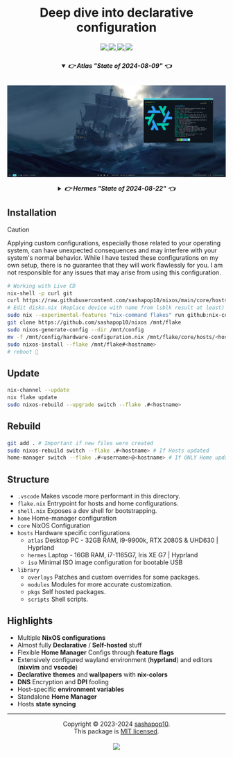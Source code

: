 <h1 align="center">Deep dive into declarative configuration</h1>

<h5 align="center">
  <a href="https://github.com/sashapop10/nixos/issues">
    <img src="https://img.shields.io/github/issues/sashapop10/nixos?color=dd5c89&labelColor=303446&style=for-the-badge">
  </a>
  <a href="https://github.com/sashapop10/nixos/stargazers">
    <img src="https://img.shields.io/github/stars/sashapop10/nixos?color=00b557&labelColor=303446&style=for-the-badge">
  </a>
  <a href="https://github.com/sashapop10/nixos">
    <img src="https://img.shields.io/github/repo-size/sashapop10/nixos?color=2ba1f6&labelColor=303446&style=for-the-badge">
  </a>
  <a href="https://github.com/sashapop10/nixos/blob/main/.github/LICENCE">
    <img src="https://img.shields.io/static/v1.svg?style=for-the-badge&label=License&message=MIT&logoColor=ca9ee6&colorA=313244&colorB=9c76ef"/>
  </a>
</h5>

<h5 align="center">

<details open="true">
  <summary><b>👉 Atlas</b> <i>"</i>State of 2024-08-09<i>"</i> 👈</summary><br/>

![Atlas](./assets/atlas.png "State of 2024-08-09")

</details>

<details >
  <summary><b>👉 Hermes</b> <i>"</i>State of 2024-08-22<i>"</i> 👈</summary><br/>

![Hermes](./assets/hermes.jpg "State of 2024-08-22")

</details>

</h5>

## Installation

> [!CAUTION]
>
> Applying custom configurations, especially those related to your operating system, can have unexpected consequences and may interfere with your system's normal behavior. While I have tested these configurations on my own setup, there is no guarantee that they will work flawlessly for you. I am not responsible for any issues that may arise from using this configuration.

```bash
# Working with Live CD
nix-shell -p curl git
curl https://raw.githubusercontent.com/sashapop10/nixos/main/core/hosts/<hostname>/disko.nix > /mnt/config/disko.nix
# Edit disko.nix (Replace device with name from lsblk result at least)
sudo nix --experimental-features "nix-command flakes" run github:nix-community/disko -- --mode disko /mnt/config/disko.nix
git clone https://github.com/sashapop10/nixos /mnt/flake
sudo nixos-generate-config --dir /mnt/config
mv -f /mnt/config/hardware-configuration.nix /mnt/flake/core/hosts/<hostname>
sudo nixos-install --flake /mnt/flake#<hostname>
# reboot 🚀
```

## Update

```bash
nix-channel --update
nix flake update
sudo nixos-rebuild --upgrade switch --flake .#<hostname>
```

## Rebuild

```bash
git add . # Important if new files were created
sudo nixos-rebuild switch --flake .#<hostname> # If Hosts updated
home-manager switch --flake .#<username>@<hostname> # If ONLY Home updated
```

## Structure

- `.vscode` Makes vscode more performant in this directory.
- `flake.nix` Entrypoint for hosts and home configurations.
- `shell.nix` Exposes a dev shell for bootstrapping.
- `home` Home-manager configuration
- `core` NixOS Configuration
- `hosts` Hardware specific configurations
  - `atlas` Desktop PC - 32GB RAM, i9-9900k, RTX 2080S & UHD630 | Hyprland
  - `hermes` Laptop - 16GB RAM, i7-1165G7, Iris XE G7 | Hyprland
  - `iso` Minimal ISO image configuration for bootable USB
- `library`
  - `overlays` Patches and custom overrides for some packages.
  - `modules` Modules for more accurate customization.
  - `pkgs` Self hosted packages.
  - `scripts` Shell scripts.

## Highlights

- Multiple **NixOS configurations**
- Almost fully **Declarative** / **Self-hosted** stuff
- Flexible **Home Manager** Configs through **feature flags**
- Extensively configured wayland environment (**hyprland**) and editors (**nixvim** and **vscode**)
- **Declarative** **themes** and **wallpapers** with **nix-colors**
- **DNS** Encryption and **DPI** fooling
- Host-specific **environment variables**
- Standalone **Home Manager**
- Hosts **state syncing**

<hr/>

<p align="center">
Copyright © 2023-2024 <a href="https://github.com/sashapop10">sashapop10</a>.<br/>
This package is <a href="./LICENSE">MIT licensed</a>.<br/>
</p>

<h5 align="center">
<img href="https://builtwithnix.org" src="https://builtwithnix.org/badge.svg"/>
</h5>
